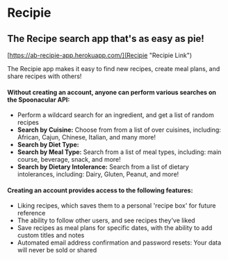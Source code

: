 # Recipie
## The Recipe search app that's as easy as pie!

[https://ab-recipie-app.herokuapp.com/](Recipie "Recipie Link")

The Recipie app makes it easy to find new recipes, create meal plans, and share recipes with others!

#### Without creating an account, anyone can perform various searches on the Spoonacular API:
- Perform a wildcard search for an ingredient, and get a list of random recipes
- **Search by Cuisine:** Choose from from a list of over cuisines, including: African, Cajun, Chinese, Italian, and many more!
- **Search by Diet Type:** 
- **Search by Meal Type:** Search from a list of meal types, including: main course, beverage, snack, and more!
- **Search by Dietary Intolerance:** Search from a list of dietary intolerances, including: Dairy, Gluten, Peanut, and more!


#### Creating an account provides access to the following features:
- Liking recipes, which saves them to a personal 'recipe box' for future reference
- The ability to follow other users, and see recipes they've liked
- Save recipes as meal plans for specific dates, with the ability to add custom titles and notes
- Automated email address confirmation and password resets: Your data will never be sold or shared

